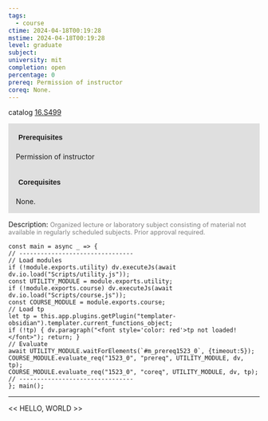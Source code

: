 ```yaml
---
tags:
  - course
ctime: 2024-04-18T00:19:28
mstime: 2024-04-18T00:19:28
level: graduate
subject: 
university: mit
completion: open
percentage: 0
prereq: Permission of instructor
coreq: None.
---
```


catalog [16.S499](http://student.mit.edu/catalog/m16b.html#16.S499)

<span style="display: block; padding: 15px; background-color: rgb(100, 100, 100, 0.2);"><font id="m_prereq1523_0" style="display: block; font-family: Arial, sans-serif; font-weight: bold; padding: 5px">Prerequisites</font><br><span id="prereq1523_0">Permission of instructor</span></span>
<span style="display: block; padding: 15px; background-color: rgb(100, 100, 100, 0.2);"><font id="m_coreq1523_0" style="display: block; font-family: Arial, sans-serif; font-weight: bold; padding: 5px">Corequisites</font><br><span id="coreq1523_0">None.</span></span>

<font style="">Description:</font>
<font style="color: grey; font-size: 0.8rem;">Organized lecture or laboratory subject consisting of material not available in regularly scheduled subjects. Prior approval required.</font>

```dataviewjs
const main = async _ => {
// --------------------------------
// Load modules
if (!module.exports.utility) dv.executeJs(await dv.io.load("Scripts/utility.js"));
const UTILITY_MODULE = module.exports.utility;
if (!module.exports.course) dv.executeJs(await dv.io.load("Scripts/course.js"));
const COURSE_MODULE = module.exports.course;
// Load tp
let tp = this.app.plugins.getPlugin("templater-obsidian").templater.current_functions_object;
if (!tp) { dv.paragraph("<font style='color: red'>tp not loaded!</font>"); return; }
// Evaluate
await UTILITY_MODULE.waitForElements(`#m_prereq1523_0`, {timeout:5});
COURSE_MODULE.evaluate_req("1523_0", "prereq", UTILITY_MODULE, dv, tp);
COURSE_MODULE.evaluate_req("1523_0", "coreq", UTILITY_MODULE, dv, tp);
// --------------------------------
}; main();
```

---

<< HELLO, WORLD >>
